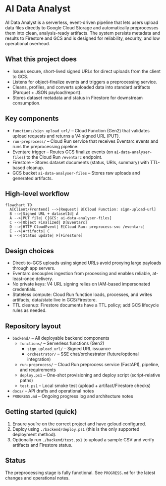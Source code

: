 # AI Data Analyst

AI Data Analyst is a serverless, event-driven pipeline that lets users upload data files directly to Google Cloud Storage and automatically preprocesses them into clean, analysis-ready artifacts. The system persists metadata and results to Firestore and GCS and is designed for reliability, security, and low operational overhead.

## What this project does
- Issues secure, short-lived signed URLs for direct uploads from the client to GCS.
- Listens for object-finalize events and triggers a preprocessing service.
- Cleans, profiles, and converts uploaded data into standard artifacts (Parquet + JSON payload/report).
- Stores dataset metadata and status in Firestore for downstream consumption.

## Key components
- `functions/sign_upload_url/` – Cloud Function (Gen2) that validates upload requests and returns a V4 signed URL (PUT).
- `run-preprocess/` – Cloud Run service that receives Eventarc events and runs the preprocessing pipeline.
- Eventarc trigger – Routes GCS finalize events (on `ai-data-analyser-files`) to the Cloud Run `/eventarc` endpoint.
- Firestore – Stores dataset documents (status, URIs, summary) with TTL-based cleanup.
- GCS bucket `ai-data-analyser-files` – Stores raw uploads and generated artifacts.

## High-level workflow
```mermaid
flowchart TD
  A[Client/Frontend] -->|Request| B[Cloud Function: sign-upload-url]
  B -->|Signed URL + datasetId| A
  A -->|PUT file| C[GCS: ai-data-analyser-files]
  C -->|Object Finalized| D[Eventarc]
  D -->|HTTP CloudEvent| E[Cloud Run: preprocess-svc /eventarc]
  E -->|Artifacts| C
  E -->|Status update| F[Firestore]
```

## Design choices
- Direct-to-GCS uploads using signed URLs avoid proxying large payloads through app servers.
- Eventarc decouples ingestion from processing and enables reliable, at-least-once delivery.
- No private keys: V4 URL signing relies on IAM-based impersonated credentials.
- Stateless compute: Cloud Run function loads, processes, and writes artifacts; data/state live in GCS/Firestore.
- TTL cleanup: Firestore documents have a TTL policy; add GCS lifecycle rules as needed.

## Repository layout
- `backend/` – All deployable backend components
  - `functions/` – Serverless functions (Gen2)
    - `sign_upload_url/` – Signed URL issuance
    - `orchestrator/` – SSE chat/orchestrator (future/optional integration)
  - `run-preprocess/` – Cloud Run preprocess service (FastAPI), pipeline, and requirements
  - `deploy.ps1` – One-shot provisioning and deploy script (script-relative paths)
  - `test.ps1` – Local smoke test (upload + artifact/Firestore checks)
- `docs/` – API drafts and operational notes
- `PROGRESS.md` – Ongoing progress log and architecture notes

## Getting started (quick)
1. Ensure you’re on the correct project and have gcloud configured.
2. Deploy using `./backend/deploy.ps1` (this is the only supported deployment method).
3. Optionally run `./backend/test.ps1` to upload a sample CSV and verify artifacts and Firestore status.
## Status
The preprocessing stage is fully functional. See `PROGRESS.md` for the latest changes and operational notes.
